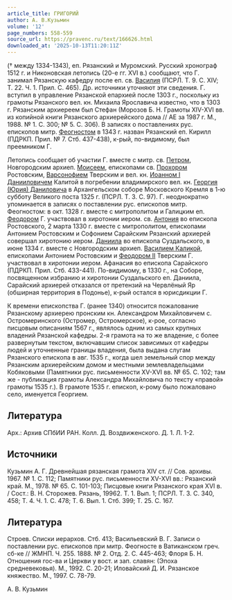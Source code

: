 ```yaml
---
article_title: ГРИГОРИЙ
author: А. В.Кузьмин
volume: '12'
page_numbers: 558-559
source_url: https://pravenc.ru/text/166626.html
downloaded_at: '2025-10-13T11:20:11Z'
---
```


(† между 1334-1343), еп. Рязанский и Муромский. Русский хронограф 1512 г. и Никоновская летопись (20-е гг. XVI в.) сообщают, что Г. занимал Рязанскую кафедру после еп. св. [Василия](https://pravenc.ru/text/Василий.html) (ПСРЛ. Т. 9. С. XIV; Т. 22. Ч. 1. Прил. С. 465). Др. источники уточняют эти сведения. Г. вступил в управление Рязанской епархией после 1303 г., поскольку из грамоты Рязанского вел. кн. Михаила Ярославича известно, что в 1303 г. Рязанским архиереем был Стефан (Морозов Б. Н. Грамоты XIV-XVI вв. из копийной книги Рязанского архиерейского дома // АЕ за 1987 г. М., 1988. № 1. С. 300; № 5. С. 306). В записях о поставлениях рус. епископов митр. [Феогностом](https://pravenc.ru/text/Феогностом.html) в 1343 г. назван Рязанский еп. Кирилл (ПДРКП. Прил. № 7. Стб. 437-438), к-рый, по-видимому, был преемником Г.

Летопись сообщает об участии Г. вместе с митр. св. [Петром](https://pravenc.ru/text/Петр.html), Новгородским архиеп. [Моисеем](https://pravenc.ru/text/Моисей.html), епископами св. [Прохором](https://pravenc.ru/text/Прохором.html) Ростовским, [Варсонофием](https://pravenc.ru/text/Варсонофием.html) Тверским и вел. кн. [Иоанном I Данииловичем](<https://pravenc.ru/text/Иоанн I Даниилович.html>) Калитой в погребении владимирского вел. кн. [Георгия (Юрия) Даниловича](<https://pravenc.ru/text/Георгия (Юрия) Даниловича.html>) в Архангельском соборе Московского Кремля в 1-ю субботу Великого поста 1325 г. (ПСРЛ. Т. 3. С. 97). Г. неоднократно упоминается в записях о поставлении рус. епископов митр. Феогностом: в окт. 1328 г. вместе с митрополитом и Галицким еп. [Феодором](https://pravenc.ru/text/Феодором.html) Г. участвовал в хиротонии иером. св. [Антония](https://pravenc.ru/text/АНТОНИЙ.html) во епископа Ростовского, 2 марта 1330 г. вместе с митрополитом, епископами Антонием Ростовским и Софонием Сарайским Рязанский архиерей совершал хиротонию иером. [Даниила](https://pravenc.ru/text/Даниил.html) во епископа Суздальского, в июне 1334 г. вместе с Новгородским архиеп. [Василием Каликой](<https://pravenc.ru/text/Василий Калика.html>), епископами Антонием Ростовским и [Феодором II](<https://pravenc.ru/text/Феодором II.html>) Тверским Г. участвовал в хиротонии иером. Афанасия во епископа Сарайского (ПДРКП. Прил. Стб. 433-441). По-видимому, в 1330 г., на Соборе, посвященном избранию и хиротонии Суздальского еп. Даниила, Сарайский архиерей отказался от претензий на Червлёный Яр (обширная территория в Подонье), к-рый остался в юрисдикции Г.

К времени епископства Г. (ранее 1340) относится пожалование Рязанскому архиерею пронским кн. Александром Михайловичем с. Остромеринского (Остромер, Остромерское), к-рое, согласно писцовым описаниям 1567 г., являлось одним из самых крупных владений Рязанской кафедры. 2-я грамота на то же владение, с более развернутым текстом, включавшим список зависимых от кафедры людей и уточненные границы владения, была выдана слугам Рязанского епископа в авг. 1535 г., когда шел земельный спор между Рязанским архиерейским домом и местными землевладельцами Кобяковыми (Памятники рус. письменности XV-XVI вв. № 65. С. 102; там же - публикация грамоты Александра Михайловича по тексту «правой» грамоты 1535 г.). В грамоте 1535 г. епископ, к-рому было пожаловано село, именуется Георгием.

## Литература

Арх.: Архив СПбИИ РАН. Колл. Д. Воздвиженского. Д. 1. Л. 1-2.

## Источники

Кузьмин А. Г. Древнейшая рязанская грамота XIV ст. // Сов. архивы. 1967. № 1. С. 112; Памятники рус. письменности XV-XVI вв.: Рязанский край. М., 1978. № 65. С. 101-103; Писцовые книги Рязанского края XVI в. / Сост.: В. Н. Сторожев. Рязань, 19962. Т. 1. Вып. 1; ПСРЛ. Т. 3. С. 340, 458; Т. 4. Ч. 1. С. 478; Т. 6. Вып. 1. Стб. 399; Т. 25. С. 167.

## Литература

Строев. Списки иерархов. Стб. 413; Васильевский В. Г. Записи о поставлении рус. епископов при митр. Феогносте в Ватиканском греч. сб-ке // ЖМНП. Ч. 255. 1888. № 2. Отд. 2. С. 445-463; Флоря Б. Н. Отношения гос-ва и Церкви у вост. и зап. славян: (Эпоха средневековья). М., 1992. С. 20-21; Иловайский Д. И. Рязанское княжество. М., 1997. С. 78-79.

А. В.  Кузьмин

